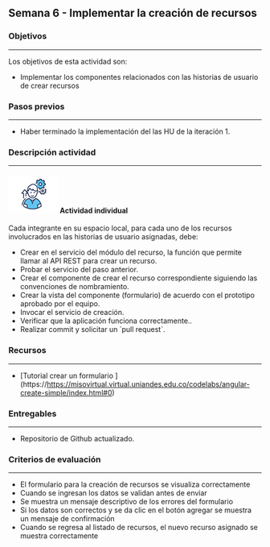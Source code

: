 ## Semana 6 - Implementar la creación de recursos

### Objetivos

---

Los objetivos de esta actividad son:

- Implementar los componentes relacionados con las historias de usuario de crear recursos

### Pasos previos

---

- Haber terminado la implementación del las HU de la iteración 1.

### Descripción actividad

---

#### ![](./../../assets/images/individuo.png) Actividad individual

Cada integrante en su espacio local, para cada uno de los recursos involucrados en las historias de usuario asignadas, debe:

- Crear en el servicio del módulo del recurso, la función que permite llamar al API REST para crear un recurso.
- Probar el servicio del paso anterior.
- Crear el componente de crear el recurso correspondiente siguiendo las convenciones de nombramiento.
- Crear la vista del componente (formulario) de acuerdo con el prototipo aprobado por el equipo.
- Invocar el servicio de creación.
- Verificar que la aplicación funciona correctamente..
- Realizar commit y solicitar un \`pull request\`.

### Recursos

---

- \[Tutorial crear un formulario \](https://https://misovirtual.virtual.uniandes.edu.co/codelabs/angular-create-simple/index.html#0)

### Entregables

---

- Repositorio de Github actualizado.

### Criterios de evaluación

---

- El formulario para la creación de recursos se visualiza correctamente
- Cuando se ingresan los datos se validan antes de enviar
- Se muestra un mensaje descriptivo de los errores del formulario
- Si los datos son correctos y se da clic en el botón agregar se muestra un mensaje de confirmación
- Cuando se regresa al listado de recursos, el nuevo recurso asignado se muestra correctamente
